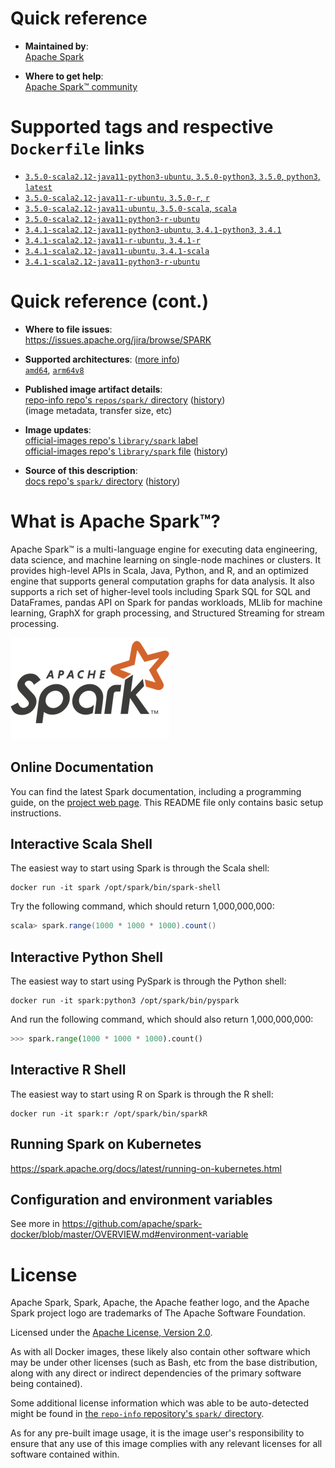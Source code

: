 <!--

********************************************************************************

WARNING:

    DO NOT EDIT "spark/README.md"

    IT IS AUTO-GENERATED

    (from the other files in "spark/" combined with a set of templates)

********************************************************************************

-->

# Quick reference

-	**Maintained by**:  
	[Apache Spark](https://spark.apache.org/committers.html)

-	**Where to get help**:  
	[Apache Spark™ community](https://spark.apache.org/community.html)

# Supported tags and respective `Dockerfile` links

-	[`3.5.0-scala2.12-java11-python3-ubuntu`, `3.5.0-python3`, `3.5.0`, `python3`, `latest`](https://github.com/apache/spark-docker/blob/028efd4637fb2cf791d5bd9ea70b2fca472de4b7/3.5.0/scala2.12-java11-python3-ubuntu/Dockerfile)
-	[`3.5.0-scala2.12-java11-r-ubuntu`, `3.5.0-r`, `r`](https://github.com/apache/spark-docker/blob/028efd4637fb2cf791d5bd9ea70b2fca472de4b7/3.5.0/scala2.12-java11-r-ubuntu/Dockerfile)
-	[`3.5.0-scala2.12-java11-ubuntu`, `3.5.0-scala`, `scala`](https://github.com/apache/spark-docker/blob/028efd4637fb2cf791d5bd9ea70b2fca472de4b7/3.5.0/scala2.12-java11-ubuntu/Dockerfile)
-	[`3.5.0-scala2.12-java11-python3-r-ubuntu`](https://github.com/apache/spark-docker/blob/028efd4637fb2cf791d5bd9ea70b2fca472de4b7/3.5.0/scala2.12-java11-python3-r-ubuntu/Dockerfile)
-	[`3.4.1-scala2.12-java11-python3-ubuntu`, `3.4.1-python3`, `3.4.1`](https://github.com/apache/spark-docker/blob/58d288546e8419d229f14b62b6a653999e0390f1/3.4.1/scala2.12-java11-python3-ubuntu/Dockerfile)
-	[`3.4.1-scala2.12-java11-r-ubuntu`, `3.4.1-r`](https://github.com/apache/spark-docker/blob/58d288546e8419d229f14b62b6a653999e0390f1/3.4.1/scala2.12-java11-r-ubuntu/Dockerfile)
-	[`3.4.1-scala2.12-java11-ubuntu`, `3.4.1-scala`](https://github.com/apache/spark-docker/blob/58d288546e8419d229f14b62b6a653999e0390f1/3.4.1/scala2.12-java11-ubuntu/Dockerfile)
-	[`3.4.1-scala2.12-java11-python3-r-ubuntu`](https://github.com/apache/spark-docker/blob/58d288546e8419d229f14b62b6a653999e0390f1/3.4.1/scala2.12-java11-python3-r-ubuntu/Dockerfile)

# Quick reference (cont.)

-	**Where to file issues**:  
	https://issues.apache.org/jira/browse/SPARK

-	**Supported architectures**: ([more info](https://github.com/docker-library/official-images#architectures-other-than-amd64))  
	[`amd64`](https://hub.docker.com/r/amd64/spark/), [`arm64v8`](https://hub.docker.com/r/arm64v8/spark/)

-	**Published image artifact details**:  
	[repo-info repo's `repos/spark/` directory](https://github.com/docker-library/repo-info/blob/master/repos/spark) ([history](https://github.com/docker-library/repo-info/commits/master/repos/spark))  
	(image metadata, transfer size, etc)

-	**Image updates**:  
	[official-images repo's `library/spark` label](https://github.com/docker-library/official-images/issues?q=label%3Alibrary%2Fspark)  
	[official-images repo's `library/spark` file](https://github.com/docker-library/official-images/blob/master/library/spark) ([history](https://github.com/docker-library/official-images/commits/master/library/spark))

-	**Source of this description**:  
	[docs repo's `spark/` directory](https://github.com/docker-library/docs/tree/master/spark) ([history](https://github.com/docker-library/docs/commits/master/spark))

# What is Apache Spark™?

Apache Spark™ is a multi-language engine for executing data engineering, data science, and machine learning on single-node machines or clusters. It provides high-level APIs in Scala, Java, Python, and R, and an optimized engine that supports general computation graphs for data analysis. It also supports a rich set of higher-level tools including Spark SQL for SQL and DataFrames, pandas API on Spark for pandas workloads, MLlib for machine learning, GraphX for graph processing, and Structured Streaming for stream processing.

![logo](https://raw.githubusercontent.com/docker-library/docs/a16cd1ae80c04193c029a686d3006c95edb81594/spark/logo.png)

## Online Documentation

You can find the latest Spark documentation, including a programming guide, on the [project web page](https://spark.apache.org/documentation.html). This README file only contains basic setup instructions.

## Interactive Scala Shell

The easiest way to start using Spark is through the Scala shell:

```console
docker run -it spark /opt/spark/bin/spark-shell
```

Try the following command, which should return 1,000,000,000:

```scala
scala> spark.range(1000 * 1000 * 1000).count()
```

## Interactive Python Shell

The easiest way to start using PySpark is through the Python shell:

```console
docker run -it spark:python3 /opt/spark/bin/pyspark
```

And run the following command, which should also return 1,000,000,000:

```python
>>> spark.range(1000 * 1000 * 1000).count()
```

## Interactive R Shell

The easiest way to start using R on Spark is through the R shell:

```console
docker run -it spark:r /opt/spark/bin/sparkR
```

## Running Spark on Kubernetes

https://spark.apache.org/docs/latest/running-on-kubernetes.html

## Configuration and environment variables

See more in https://github.com/apache/spark-docker/blob/master/OVERVIEW.md#environment-variable

# License

Apache Spark, Spark, Apache, the Apache feather logo, and the Apache Spark project logo are trademarks of The Apache Software Foundation.

Licensed under the [Apache License, Version 2.0](https://www.apache.org/licenses/LICENSE-2.0).

As with all Docker images, these likely also contain other software which may be under other licenses (such as Bash, etc from the base distribution, along with any direct or indirect dependencies of the primary software being contained).

Some additional license information which was able to be auto-detected might be found in [the `repo-info` repository's `spark/` directory](https://github.com/docker-library/repo-info/tree/master/repos/spark).

As for any pre-built image usage, it is the image user's responsibility to ensure that any use of this image complies with any relevant licenses for all software contained within.
